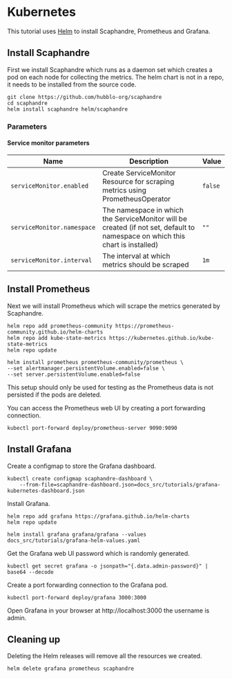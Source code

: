 # Kubernetes

This tutorial uses [Helm](https://helm.sh/docs/intro/quickstart/) to install
Scaphandre, Prometheus and Grafana.

## Install Scaphandre

First we install Scaphandre which runs as a daemon set which creates a pod on
each node for collecting the metrics. The helm chart is not in a repo, it needs
to be installed from the source code.

    git clone https://github.com/hubblo-org/scaphandre
    cd scaphandre
    helm install scaphandre helm/scaphandre
### Parameters
#### Service monitor parameters

| Name                                       | Description                                                                                                     | Value                     |
| ------------------------------------------ | --------------------------------------------------------------------------------------------------------------- | ------------------------- |
| `serviceMonitor.enabled`           | Create ServiceMonitor Resource for scraping metrics using PrometheusOperator                                    | `false`                    |
| `serviceMonitor.namespace`         | The namespace in which the ServiceMonitor will be created   (if not set, default to namespace on which this chart is installed)                                                    | `""`                      |
| `serviceMonitor.interval`          | The interval at which metrics should be scraped                                                                 | `1m`                     |

## Install Prometheus

Next we will install Prometheus which will scrape the metrics generated by Scaphandre.

    helm repo add prometheus-community https://prometheus-community.github.io/helm-charts
    helm repo add kube-state-metrics https://kubernetes.github.io/kube-state-metrics
    helm repo update

    helm install prometheus prometheus-community/prometheus \
    --set alertmanager.persistentVolume.enabled=false \
    --set server.persistentVolume.enabled=false

This setup should only be used for testing as the Prometheus data is not
persisted if the pods are deleted.

You can access the Prometheus web UI by creating a port forwarding connection.

    kubectl port-forward deploy/prometheus-server 9090:9090

## Install Grafana

Create a configmap to store the Grafana dashboard.

    kubectl create configmap scaphandre-dashboard \
        --from-file=scaphandre-dashboard.json=docs_src/tutorials/grafana-kubernetes-dashboard.json

Install Grafana.

    helm repo add grafana https://grafana.github.io/helm-charts
    helm repo update

    helm install grafana grafana/grafana --values docs_src/tutorials/grafana-helm-values.yaml

Get the Grafana web UI password which is randomly generated.

    kubectl get secret grafana -o jsonpath="{.data.admin-password}" | base64 --decode

Create a port forwarding connection to the Grafana pod.

    kubectl port-forward deploy/grafana 3000:3000

Open Grafana in your browser at http://localhost:3000 the username is admin.

## Cleaning up

Deleting the Helm releases will remove all the resources we created.

    helm delete grafana prometheus scaphandre
